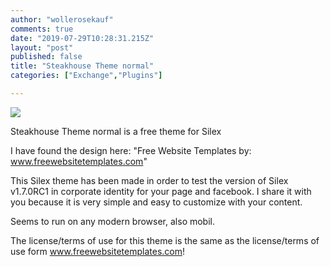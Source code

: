 ```yaml
---
author: "wollerosekauf"
comments: true
date: "2019-07-29T10:28:31.215Z"
layout: "post"
published: false
title: "Steakhouse Theme normal"
categories: ["Exchange","Plugins"]

---
```

[![](https://www.silexlabs.org/wp-content/uploads/2013/01/steakhousefacebook2-150x150.jpg)](https://www.silexlabs.org/?attachment_id=137107)

Steakhouse Theme normal is a free theme for Silex

I have found the design here: "Free Website Templates by: www.freewebsitetemplates.com"

This Silex theme has been made in order to test the version of Silex v1.7.0RC1 in corporate identity for your page and facebook.
I share it with you because it is very simple and easy to customize with your content.

Seems to run on any modern browser, also mobil.

The license/terms of use for this theme is the same as the license/terms of use form www.freewebsitetemplates.com!


